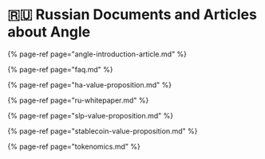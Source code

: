 # 🇷🇺 Russian Documents and Articles about Angle

{% page-ref page="angle-introduction-article.md" %}

{% page-ref page="faq.md" %}

{% page-ref page="ha-value-proposition.md" %}

{% page-ref page="ru-whitepaper.md" %}

{% page-ref page="slp-value-proposition.md" %}

{% page-ref page="stablecoin-value-proposition.md" %}

{% page-ref page="tokenomics.md" %}
